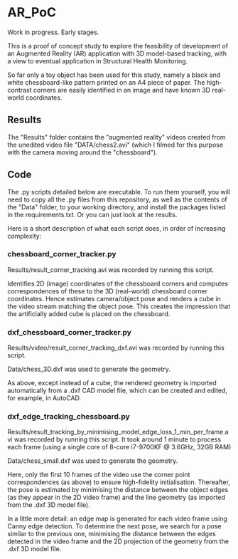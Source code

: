 # AR_PoC

Work in progress. Early stages.

This is a proof of concept study to explore the feasibility of development of an Augmented Reality (AR) application with 3D model-based tracking, with a view to eventual application in Structural Health Monitoring.

So far only a toy object has been used for this study, namely a black and white chessboard-like pattern printed on an A4 piece of paper. The high-contrast corners are easily identified in an image and have known 3D real-world coordinates.


## Results

The "Results" folder contains the "augmented reality" videos created from the unedited video file "DATA/chess2.avi" (which I filmed for this purpose with the camera moving around the "chessboard").


## Code

The .py scripts detailed below are executable. To run them yourself, you will need to copy all the .py files from this repository, as well as the contents of the "Data" folder, to your working directory, and install the packages listed in the requirements.txt. Or you can just look at the results.

Here is a short description of what each script does, in order of increasing complexity:


### chessboard_corner_tracker.py

Results/result_corner_tracking.avi was recorded by running this script.

Identifies 2D (image) coordinates of the chessboard corners and computes correspondences of these to the 3D (real-world) chessboard corner coordinates. Hence estimates camera/object pose and renders a cube in the video stream matching the object pose. This creates the impression that the artificially added cube is placed on the chessboard.


### dxf_chessboard_corner_tracker.py

Results/video/result_corner_tracking_dxf.avi was recorded by running this script.

Data/chess_3D.dxf was used to generate the geometry.

As above, except instead of a cube, the rendered geometry is imported automatically from a .dxf CAD model file, which can be created and edited, for example, in AutoCAD.


### dxf_edge_tracking_chessboard.py

Results/result_tracking_by_minimising_model_edge_loss_1_min_per_frame.avi was recorded by running this script. It took around 1 minute to process each frame (using a single core of 8-core i7-9700KF @ 3.6GHz, 32GB RAM)

Data/chess_small.dxf was used to generate the geometry.

Here, only the first 10 frames of the video use the corner point correspondences (as above) to ensure high-fidelity initialisation. Thereafter, the pose is estimated by minimising the distance between the object edges (as they appear in the 2D video frame) and the line geometry (as imported from the .dxf 3D model file).

In a little more detail: an edge map is generated for each video frame using Canny edge detection. To determine the next pose, we search for a pose similar to the previous one, minimising the distance between the edges detected in the video frame and the 2D projection of the geometry from the .dxf 3D model file.

